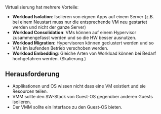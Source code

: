 Virtualisierung hat mehrere Vorteile:
- **Workload Isolation**: Isolieren von eignen Apps auf einem Server (z.B. bei einem Neustart muss nur die entsprechende VM neu gestartet werden und nicht der ganze Server)
- **Workload Consolidation**: VMs können auf einem Hypervisor zusammengefasst werden und so die HW besser ausnutzen.
- **Workload Migration**: Hypervisoren können geclustert werden und so VMs im laufenden Betrieb verschoben werden.
- **Workload Embedding**: Gleiche Arten von Workload können bei Bedarf hochgefahren werden. (Skalierung.)

## Herausforderung
- Applikationen und OS wissen nicht dass eine VM existiert und sie Resourcen teilen.
- VMM sollte den SW-Stack von Guest-OS gegenüber anderen Guests isolieren.
- Der VMM sollte ein Interface zu den Guest-OS bieten.